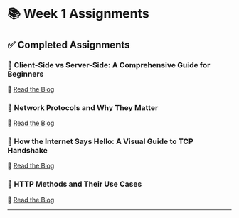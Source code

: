 # 📚 Week 1 Assignments

## ✅ Completed Assignments

### 🔹 Client-Side vs Server-Side: A Comprehensive Guide for Beginners

🔗 [Read the Blog](https://dns-domain-name-system.hashnode.dev/client-side-vs-server-side-a-comprehensive-guide-for-beginners)

### 🔹 Network Protocols and Why They Matter

🔗 [Read the Blog](https://network-protocols-and-why-they-matter.hashnode.dev/network-protocols-and-why-they-matter)

### 🔹 How the Internet Says Hello: A Visual Guide to TCP Handshake

🔗 [Read the Blog](https://how-the-internet-says-hello.hashnode.dev/how-the-internet-says-helloa-visual-guide-to-tcp-handshake)

### 🔹 HTTP Methods and Their Use Cases

🔗 [Read the Blog](https://http-methods-and-their-use-cases.hashnode.dev/http-methods-and-their-use-cases)

---
